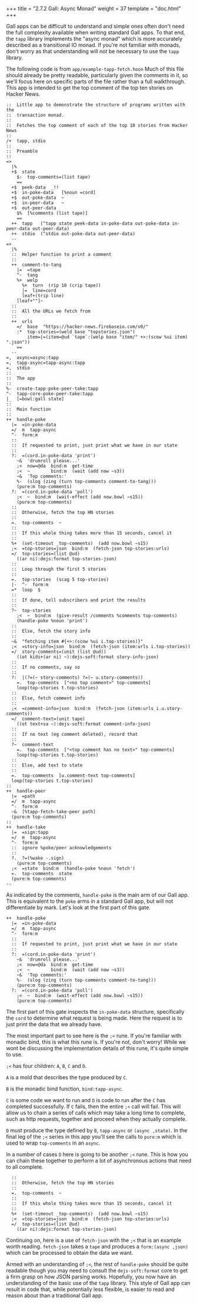 +++
title = "2.7.2 Gall: Async Monad"
weight = 37
template = "doc.html"
+++

Gall apps can be difficult to understand and simple ones often don't need the full complexity available when writing standard Gall apps. To that end, the `tapp` library implements the "async monad" which is more accurately described as a transitional IO monad. If you're not familiar with monads, don't worry as that understanding will not be necessary to use the `tapp` library.

The following code is from `app/example-tapp-fetch.hoon` Much of this file should already be pretty readable, particularly given the comments in it, so we'll focus here on specific parts of the file rather than a full walkthrough. This app is intended to get the top comment of the top ten stories on Hacker News.

```hoon
::  Little app to demonstrate the structure of programs written with the
::  transaction monad.
::
::  Fetches the top comment of each of the top 10 stories from Hacker News
::
/+  tapp, stdio
::
::  Preamble
::
=>
  |%
  +$  state
    $:  top-comments=(list tape)
    ==
  +$  peek-data  _!!
  +$  in-poke-data   [%noun =cord]
  +$  out-poke-data  ~
  +$  in-peer-data   ~
  +$  out-peer-data
    $%  [%comments (list tape)]
    ==
  ++  tapp   (^tapp state peek-data in-poke-data out-poke-data in-peer-data out-peer-data)
  ++  stdio  (^stdio out-poke-data out-peer-data)
  --
=>
  |%
  ::  Helper function to print a comment
  ::
  ++  comment-to-tang
    |=  =tape
    ^-  tang
    %+  welp
      %+  turn  (rip 10 (crip tape))
      |=  line=cord
      leaf+(trip line)
    [leaf+""]~
  ::
  ::  All the URLs we fetch from
  ::
  ++  urls
    =/  base  "https://hacker-news.firebaseio.com/v0/"
    :*  top-stories=(weld base "topstories.json")
        item=|=(item=@ud `tape`:(welp base "item/" +>:(scow %ui item) ".json"))
    ==
  --
=,  async=async:tapp
=,  tapp-async=tapp-async:tapp
=,  stdio
::
::  The app
::
%-  create-tapp-poke-peer-take:tapp
^-  tapp-core-poke-peer-take:tapp
|_  [=bowl:gall state]
::
::  Main function
::
++  handle-poke
  |=  =in-poke-data
  =/  m  tapp-async
  ^-  form:m
  ::
  ::  If requested to print, just print what we have in our state
  ::
  ?:  =(cord.in-poke-data 'print')
    ~&  'drumroll please...'
    ;<  now=@da  bind:m  get-time
    ;<  ~        bind:m  (wait (add now ~s3))
    ~&  'Top comments:'
    %-  (slog (zing (turn top-comments comment-to-tang)))
    (pure:m top-comments)
  ?:  =(cord.in-poke-data 'poll')
    ;<  ~  bind:m  (wait-effect (add now.bowl ~s15))
    (pure:m top-comments)
  ::
  ::  Otherwise, fetch the top HN stories
  ::
  =.  top-comments  ~
  ::
  ::  If this whole thing takes more than 15 seconds, cancel it
  ::
  %+  (set-timeout _top-comments)  (add now.bowl ~s15)
  ;<  =top-stories=json  bind:m  (fetch-json top-stories:urls)
  =/  top-stories=(list @ud)
    ((ar ni):dejs:format top-stories-json)
  ::
  ::  Loop through the first 5 stories
  ::
  =.  top-stories  (scag 5 top-stories)
  |-  ^-  form:m
  =*  loop  $
  ::
  ::  If done, tell subscribers and print the results
  ::
  ?~  top-stories
    ;<  ~  bind:m  (give-result /comments %comments top-comments)
    (handle-poke %noun 'print')
  ::
  ::  Else, fetch the story info
  ::
  ~&  "fetching item #{+>:(scow %ui i.top-stories)}"
  ;<  =story-info=json  bind:m  (fetch-json (item:urls i.top-stories))
  =/  story-comments=(unit (list @ud))
    ((ot kids+(ar ni) ~):dejs-soft:format story-info-json)
  ::
  ::  If no comments, say so
  ::
  ?:  |(?=(~ story-comments) ?=(~ u.story-comments))
    =.  top-comments  ["<no top comment>" top-comments]
    loop(top-stories t.top-stories)
  ::
  ::  Else, fetch comment info
  ::
  ;<  =comment-info=json  bind:m  (fetch-json (item:urls i.u.story-comments))
  =/  comment-text=(unit tape)
    ((ot text+sa ~):dejs-soft:format comment-info-json)
  ::
  ::  If no text (eg comment deleted), record that
  ::
  ?~  comment-text
    =.  top-comments  ["<top comment has no text>" top-comments]
    loop(top-stories t.top-stories)
  ::
  ::  Else, add text to state
  ::
  =.  top-comments  [u.comment-text top-comments]
  loop(top-stories t.top-stories)
::
++  handle-peer
  |=  =path
  =/  m  tapp-async
  ^-  form:m
  ~&  [%tapp-fetch-take-peer path]
  (pure:m top-comments)
::
++  handle-take
  |=  =sign:tapp
  =/  m  tapp-async
  ^-  form:m
  ::  ignore %poke/peer acknowledgements
  ::
  ?.  ?=(%wake -.sign)
    (pure:m top-comments)
  ;<  =state  bind:m  (handle-poke %noun 'fetch')
  =.  top-comments  state
  (pure:m top-comments)
--
```

As indicated by the comments, `handle-poke` is the main arm of our Gall app. This is equivalent to the `poke` arms in a standard Gall app, but will not differentiate by mark. Let's look at the first part of this gate.

```hoon
++  handle-poke
  |=  =in-poke-data
  =/  m  tapp-async
  ^-  form:m
  ::
  ::  If requested to print, just print what we have in our state
  ::
  ?:  =(cord.in-poke-data 'print')
    ~&  'drumroll please...'
    ;<  now=@da  bind:m  get-time
    ;<  ~        bind:m  (wait (add now ~s3))
    ~&  'Top comments:'
    %-  (slog (zing (turn top-comments comment-to-tang)))
    (pure:m top-comments)
  ?:  =(cord.in-poke-data 'poll')
    ;<  ~  bind:m  (wait-effect (add now.bowl ~s15))
    (pure:m top-comments)
```

The first part of this gate inspects the `in-poke-data` structure, specifically the `cord` to determine what request is being made. Here the request is to just print the data that we already have. 

The most important part to see here is the `;<` rune. If you're familiar with monadic bind, this is what this rune is. If you're not, don't worry! While we wont be discussing the implementation details of this rune, it's quite simple to use. 

`;<` has four children: `A`, `B`, `C` and `D`.

`A` is a mold that describes the type produced by `C`. 

`B` is the monadic bind function, `bind:tapp-async`.

`C` is some code we want to run and `D` is code to run after the `C` has completed successfully. If `C` fails, then the entire `;<` call will fail. This will allow us to chain a series of calls which may take a long time to complete, such as http requests, together and proceed when they actually complete.

`D` must produce the type defined by `B`, `tapp-async` or `(async ,state)`. In the final leg of the `;<` series in this app you'll see the calls to `pure:m` which is used to wrap `top-comments` in an `async`.

In a number of cases `D` here is going to be another `;<` rune. This is how you can chain these together to perform a lot of asynchronous actions that need to all complete.

```hoon
  ::
  ::  Otherwise, fetch the top HN stories
  ::
  =.  top-comments  ~
  ::
  ::  If this whole thing takes more than 15 seconds, cancel it
  ::
  %+  (set-timeout _top-comments)  (add now.bowl ~s15)
  ;<  =top-stories=json  bind:m  (fetch-json top-stories:urls)
  =/  top-stories=(list @ud)
    ((ar ni):dejs:format top-stories-json)
```

Continuing on, here is a use of `fetch-json` with the `;<` that is an example worth reading. `fetch-json` takes a `tape` and produces a `form:(async ,json)` which can be processed to obtain the data we want.

Armed with an understanding of `;<`, the rest of `handle-poke` should be quite readable though you may need to consult the `dejs-soft:format` core to get a firm grasp on how JSON parsing works. Hopefully, you now have an understanding of the basic use of the `tapp` library. This style of Gall app can result in code that, while potentially less flexible, is easier to read and reason about than a traditional Gall app.